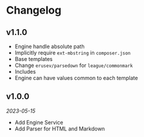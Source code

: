 # Changelog

## v1.1.0

- Engine handle absolute path
- Implicitly require `ext-mbstring` in `composer.json`
- Base templates
- Change `erusev/parsedown` for `league/commonmark`
- Includes
- Engine can have values common to each template

## v1.0.0

*2023-05-15*

- Add Engine Service
- Add Parser for HTML and Markdown
